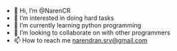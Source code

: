 - 👋 Hi, I’m @NarenCR
- 👀 I’m interested in doing hard tasks 
- 🌱 I’m currently learning python programming
- 💞️ I’m looking to collaborate on with other programmers
- 📫 How to reach me narendran.srv@gmail.com

<!---
NarenCR/NarenCR is a ✨ special ✨ repository because its `README.md` (this file) appears on your GitHub profile.
You can click the Preview link to take a look at your changes.
--->

